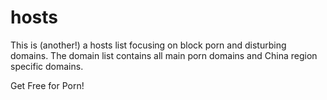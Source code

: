 # hosts

This is (another!) a hosts list focusing on block porn and disturbing domains. The domain list contains all main porn domains and China region specific domains. 

Get Free for Porn!